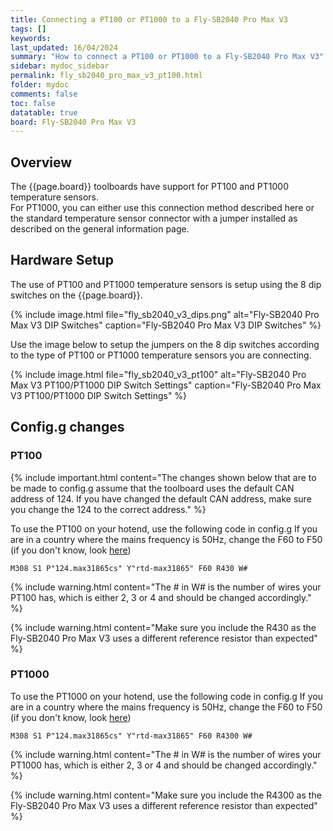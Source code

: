 ```yaml
---
title: Connecting a PT100 or PT1000 to a Fly-SB2040 Pro Max V3
tags: []
keywords: 
last_updated: 16/04/2024
summary: "How to connect a PT100 or PT1000 to a Fly-SB2040 Pro Max V3"
sidebar: mydoc_sidebar
permalink: fly_sb2040_pro_max_v3_pt100.html
folder: mydoc
comments: false
toc: false
datatable: true
board: Fly-SB2040 Pro Max V3
---
```


## Overview

The {{page.board}} toolboards have support for PT100 and PT1000 temperature sensors.  
For PT1000, you can either use this connection method described here or the standard temperature sensor connector with a jumper installed as described on the general information page.  

## Hardware Setup

The use of PT100 and PT1000 temperature sensors is setup using the 8 dip switches on the {{page.board}}.  

{% include image.html file="fly_sb2040_v3_dips.png" alt="Fly-SB2040 Pro Max V3 DIP Switches" caption="Fly-SB2040 Pro Max V3 DIP Switches" %}  

Use the image below to setup the jumpers on the 8 dip switches according to the type of PT100 or PT1000 temperature sensors you are connecting.  

{% include image.html file="fly_sb2040_v3_pt100" alt="Fly-SB2040 Pro Max V3 PT100/PT1000 DIP Switch Settings" caption="Fly-SB2040 Pro Max V3 PT100/PT1000 DIP Switch Settings" %}  

## Config.g changes

### PT100

{% include important.html content="The changes shown below that are to be made to config.g assume that the toolboard uses the default CAN address of 124. If you have changed the default CAN address, make sure you change the 124 to the correct address." %}

To use the PT100 on your hotend, use the following code in config.g
If you are in a country where the mains frequency is 50Hz, change the F60 to F50 (if you don't know, look [here](https://www.oaktreeproducts.com/img/product/description/List%20of%20Worldwide%20AC%20Voltages.pdf))

```text
M308 S1 P"124.max31865cs" Y"rtd-max31865" F60 R430 W#
```

{% include warning.html content="The # in W# is the number of wires your PT100 has, which is either 2, 3 or 4 and should be changed accordingly." %}

{% include warning.html content="Make sure you include the R430 as the Fly-SB2040 Pro Max V3 uses a different reference resistor than expected" %}

### PT1000

To use the PT1000 on your hotend, use the following code in config.g
If you are in a country where the mains frequency is 50Hz, change the F60 to F50 (if you don't know, look [here](https://www.oaktreeproducts.com/img/product/description/List%20of%20Worldwide%20AC%20Voltages.pdf))

```text
M308 S1 P"124.max31865cs" Y"rtd-max31865" F60 R4300 W#
```

{% include warning.html content="The # in W# is the number of wires your PT1000 has, which is either 2, 3 or 4 and should be changed accordingly." %}

{% include warning.html content="Make sure you include the R4300 as the Fly-SB2040 Pro Max V3 uses a different reference resistor than expected" %}
